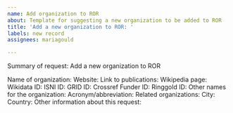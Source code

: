 ```yaml
---
name: Add organization to ROR
about: Template for suggesting a new organization to be added to ROR
title: 'Add a new organization to ROR: '
labels: new record
assignees: mariagould

---
```


Summary of request: Add a new organization to ROR

Name of organization: 
Website: 
Link to publications: 
Wikipedia page:
Wikidata ID:
ISNI ID:
GRID ID:
Crossref Funder ID:
Ringgold ID:
Other names for the organization: 
Acronym/abbreviation: 
Related organizations:
City:
Country:
Other information about this request:
